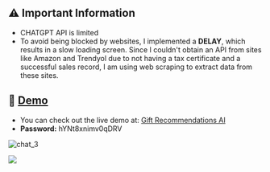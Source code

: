 ## ⚠️ Important Information
- CHATGPT API is limited
- To avoid being blocked by websites, I implemented a **DELAY**, which results in a slow loading screen. Since I couldn't obtain an API from sites like Amazon and Trendyol due to not having a tax certificate and a successful sales record, I am using web scraping to extract data from these sites.

## 🚀 [Demo](https://giftrecommendationsai.onrender.com/)
- You can check out the live demo at: [Gift Recommendations AI](https://giftrecommendationsai.onrender.com/)
- **Password:** hYNt8xnimv0qDRV

![chat_3](https://github.com/ilyascant/CHATAPI-Gift-Recommendations-REACT-EXPRESS-CHATGPT/assets/79863003/ba5c2e30-52f0-4f17-b068-d2cd6f8373c0)

<img src="https://t.bkit.co/w_6688c8e08c913.gif" />

